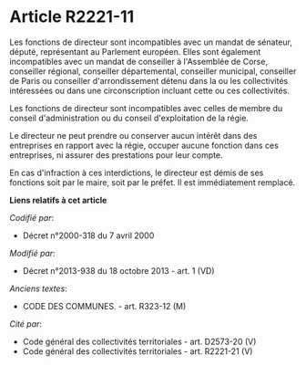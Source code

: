# Article R2221-11

Les fonctions de directeur sont incompatibles avec un mandat de sénateur, député, représentant au Parlement européen. Elles
sont également incompatibles avec un mandat de conseiller à l'Assemblée de Corse, conseiller régional, conseiller
départemental, conseiller municipal, conseiller de Paris ou conseiller d'arrondissement détenu dans la ou les collectivités
intéressées ou dans une circonscription incluant cette ou ces collectivités. 

Les fonctions de directeur sont incompatibles avec celles de membre du conseil d'administration ou du conseil d'exploitation
de la régie. 

Le directeur ne peut prendre ou conserver aucun intérêt dans des entreprises en rapport avec la régie, occuper aucune
fonction dans ces entreprises, ni assurer des prestations pour leur compte. 

En cas d'infraction à ces interdictions, le directeur est démis de ses fonctions soit par le maire, soit par le préfet. Il
est immédiatement remplacé.

**Liens relatifs à cet article**

_Codifié par_:

  - Décret n°2000-318 du 7 avril 2000

_Modifié par_:

  - Décret n°2013-938 du 18 octobre 2013 - art. 1 (VD)

_Anciens textes_:

  - CODE DES COMMUNES. - art. R323-12 (M)

_Cité par_:

  - Code général des collectivités territoriales - art. D2573-20 (V)
  - Code général des collectivités territoriales - art. R2221-21 (V)
